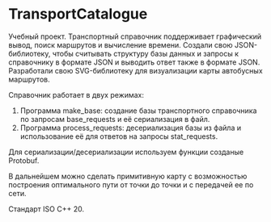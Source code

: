 # TransportCatalogue

Учебный проект. Транспортный справочник поддерживает графический вывод, поиск маршрутов и вычисление времени.
Создали свою JSON-библиотеку, чтобы считывать структуру базы данных и запросы к справочнику в формате JSON
и выводить ответ также в формате JSON.
Разработали свою SVG-библиотеку для визуализации карты автобусных маршрутов.

Справочник работает в двух режимах:
1) Программа make_base: создание базы транспортного справочника по запросам base_requests и её сериализация в файл.
2) Программа process_requests: десериализация базы из файла и использование её для ответов на запросы stat_requests.

Для сериализации/десериализации используем функции созданые Protobuf.

В дальнейшем можно сделать примитивную карту с возможностью построения оптимального пути 
от точки до точки и с передачей ее по сети.

Стандарт ISO C++ 20.